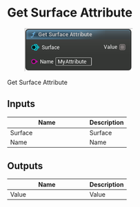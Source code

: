 # Get Surface Attribute

<div align="left" data-full-width="false">

<figure><img src="../../../api/Surface/Get_Surface_Attribute.png" alt=""><figcaption></figcaption></figure>

</div>

Get Surface Attribute

## Inputs

<table><thead><tr><th width="170">Name</th><th>Description</th></tr></thead><tbody><tr><td>Surface</td><td>Surface</td></tr><tr><td>Name</td><td>Name</td></tr></tbody></table>

## Outputs

<table><thead><tr><th width="170">Name</th><th>Description</th></tr></thead><tbody><tr><td>Value</td><td>Value</td></tr></tbody></table>
